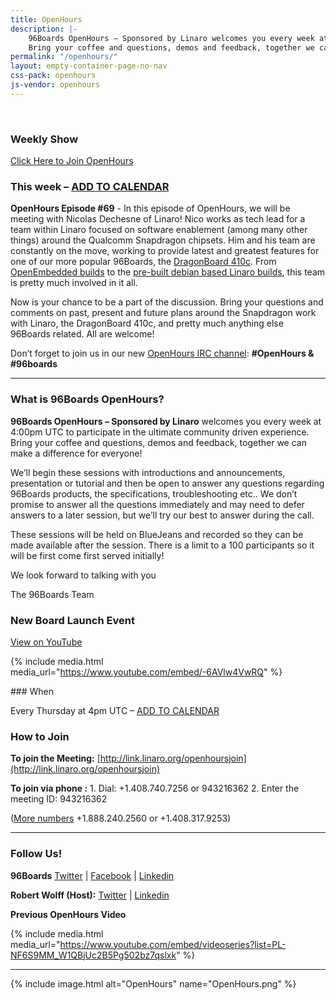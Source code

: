 ```yaml
---
title: OpenHours
description: |-
    96Boards OpenHours – Sponsored by Linaro welcomes you every week at 4:00pm UTC to participate in the ultimate community driven experience.
    Bring your coffee and questions, demos and feedback, together we can make a difference for everyone!
permalink: "/openhours/"
layout: empty-container-page-no-nav
css-pack: openhours
js-vendor: openhours
---
```

<div class="col-md-6" markdown="1">
<br>
<h3>Weekly Show</h3>
<div class="open-hours-clock"></div>
<a href="http://link.linaro.org/openhoursjoin" class="btn blog-read-more-btn center-block">Click Here to Join OpenHours</a>

### This week – [ADD TO CALENDAR](https://calendar.google.com/calendar/event?action=TEMPLATE&tmeid=cWxyNWlsZzFibDVwZzNrZjJ0b2s5aWtjdm9fMjAxNzA5MDdUMTYwMDAwWiBhMXFxdjZqaHIxYTBhdDJzbGxuazVpNzRpNEBn&tmsrc=a1qqv6jhr1a0at2sllnk5i74i4%40group.calendar.google.com)

**OpenHours Episode #69** - In this episode of OpenHours, we will be meeting with Nicolas Dechesne of Linaro! Nico works as tech lead for a  team within Linaro focused on software enablement (among many other things) around the Qualcomm Snapdragon chipsets. Him and his team are constantly on the move, working to provide latest and greatest features for one of our more popular 96Boards, the [DragonBoard 410c](https://96boards.org/product/dragonboard410c/). From [OpenEmbedded builds](http://builds.96boards.org/releases/dragonboard410c/linaro/openembedded/) to the [pre-built debian based Linaro builds](http://builds.96boards.org/releases/dragonboard410c/linaro/debian/), this team is pretty much involved in it all.

Now is your chance to be a part of the discussion. Bring your questions and comments on past, present and future plans around the Snapdragon work with Linaro, the DragonBoard 410c, and pretty much anything else 96Boards related. All are welcome!

Don’t forget to join us in our new [OpenHours IRC channel](https://webchat.freenode.net/): **#OpenHours & #96boards**

* * *

### What is 96Boards OpenHours?

**96Boards OpenHours – Sponsored by Linaro** welcomes you every week at 4:00pm UTC to participate in the ultimate community driven experience. Bring your coffee and questions, demos and feedback, together we can make a difference for everyone!

We’ll begin these sessions with introductions and announcements, presentation or tutorial and then be open to answer any questions regarding 96Boards products, the specifications, troubleshooting etc.. We don’t promise to answer all the questions immediately and may need to defer answers to a later session, but we’ll try our best to answer during the call.

These sessions will be held on BlueJeans and recorded so they can be made available after the session. There is a limit to a 100 participants so it will be first come first served initially!

We look forward to talking with you

The 96Boards Team

### New Board Launch Event

[View on YouTube](https://youtu.be/-6AVlw4VwRQ)

{% include media.html media_url="https://www.youtube.com/embed/-6AVlw4VwRQ" %}

</div>
<div class="col-md-6">
<div class="openhours-panel" markdown="1">
### When

Every Thursday at 4pm UTC – [ADD TO CALENDAR](https://calendar.google.com/calendar/event?action=TEMPLATE&tmeid=cWxyNWlsZzFibDVwZzNrZjJ0b2s5aWtjdm9fMjAxNzA5MDdUMTYwMDAwWiBhMXFxdjZqaHIxYTBhdDJzbGxuazVpNzRpNEBn&tmsrc=a1qqv6jhr1a0at2sllnk5i74i4%40group.calendar.google.com)

### How to Join

**To join the Meeting:**
[http://link.linaro.org/openhoursjoin](http://link.linaro.org/openhoursjoin)

**To join via phone :**
1\. Dial: +1.408.740.7256 or 943216362
2\. Enter the meeting ID: 943216362

([More numbers](http://bluejeans.com/numbers?ll=en) +1.888.240.2560 or +1.408.317.9253)

* * *

### Follow Us!

**96Boards**
[Twitter](https://twitter.com/96Boards) | [Facebook](https://www.facebook.com/96Boards) | [Linkedin](https://www.linkedin.com/company/96boards)

**Robert Wolff (Host):**
[Twitter](https://twitter.com/sdrobertw) | [Linkedin](https://www.linkedin.com/in/sdrobertw)

**Previous OpenHours Video**

{% include media.html media_url="https://www.youtube.com/embed/videoseries?list=PL-NF6S9MM_W1QBjUc2B5Pg502bz7qslxk" %}

* * *

{% include image.html alt="OpenHours" name="OpenHours.png" %}


</div>
</div>
